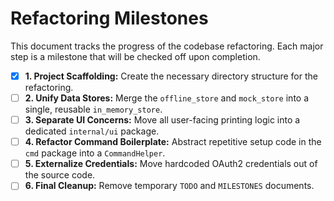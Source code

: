 # Refactoring Milestones

This document tracks the progress of the codebase refactoring. Each major step is a milestone that will be checked off upon completion.

- [x] **1. Project Scaffolding:** Create the necessary directory structure for the refactoring.
- [ ] **2. Unify Data Stores:** Merge the `offline_store` and `mock_store` into a single, reusable `in_memory_store`.
- [ ] **3. Separate UI Concerns:** Move all user-facing printing logic into a dedicated `internal/ui` package.
- [ ] **4. Refactor Command Boilerplate:** Abstract repetitive setup code in the `cmd` package into a `CommandHelper`.
- [ ] **5. Externalize Credentials:** Move hardcoded OAuth2 credentials out of the source code.
- [ ] **6. Final Cleanup:** Remove temporary `TODO` and `MILESTONES` documents.
